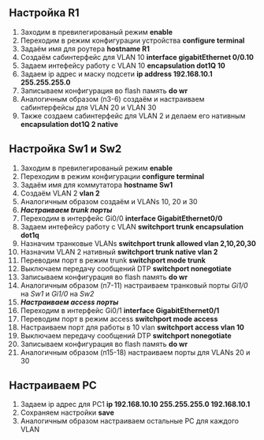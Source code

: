 ## Настройка R1
1. Заходим в превилегированый режим **enable**
2. Переходим в режим конфигурации устройства **configure terminal**
3. Задаём имя для роутера **hostname R1**
4. Создаём сабинтерфейс для VLAN 10  **interface gigabitEthernet 0/0.10**
5. Задаем интефейсу работу с VLAN 10  **encapsulation dot1Q 10**
6. Задаем ip адрес и маску подсети  **ip address 192.168.10.1 255.255.255.0**
7. Записываем конфигурация во flash память **do wr**
8. Аналогичным образом (п3-6) создаём и настраиваем сабинтерфейсы для VLAN 20 и VLAN 30
9. Также создаем сабинтерфейс для VLAN 2 и делаем его нативным **encapsulation dot1Q 2 native**

## Настройка Sw1 и Sw2
1. Заходим в превилегированый режим **enable**
2. Переходим в режим конфигурации **configure terminal**
3. Задаём имя для коммутатора **hostname Sw1**
4. Создаём VLAN 2  **vlan 2** 
5. Аналогичным образом создаём и VLANs 10, 20 и 30
6. ***Настраиваем trunk порты***
7. Переходим в интерфейс Gi0/0 **interface GigabitEthernet0/0**
8. Задаем интефейсу работу с VLAN  **switchport trunk encapsulation dot1q**
9. Назначим транковые VLANs **switchport trunk allowed vlan 2,10,20,30**
10. Назначим VLAN 2 нативный **switchport trunk native vlan 2**
11. Переводим порт в режим trunk  **switchport mode trunk**
12. Выключаем передачу сообщений DTP  **switchport nonegotiate**
13. Записываем конфигурация во flash память **do wr**
14. Аналогичным образом (п7-11) настраиваем транковый порты *Gi1/0* на *Sw1* и *Gi1/0* на *Sw2*
15. ***Настраиваем access порты***
16. Переходим в интерфейс Gi0/1 **interface GigabitEthernet0/1**
17. Переводим порт в режим access **switchport mode access**
18. Настраиваем порт для работы в 10 vlan **switchport access vlan 10**
19. Выключаем передачу сообщений DTP  **switchport nonegotiate**
20. Записываем конфигурация во flash память **do wr**
21. Аналогичным образом (п15-18) настраиваем порты для VLANs 20 и 30
## Настраиваем PC
1. Задаем ip адрес для PC1  **ip 192.168.10.10 255.255.255.0 192.168.10.1**
2. Сохраняем настройки **save**
3. Аналогичным образом настраиваем остальные PC для каждого VLAN
